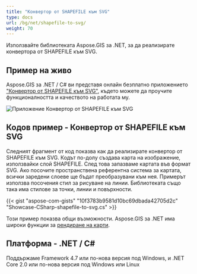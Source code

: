 ```yaml
---
title: "Конвертор от SHAPEFILE към SVG"
type: docs
url: /bg/net/shapefile-to-svg/
weight: 70
---
```


Използвайте библиотеката Aspose.GIS за .NET, за да реализирате конвертора от SHAPEFILE към SVG.

## **Пример на живо**

Aspose.GIS за .NET / C# ви представя онлайн безплатно приложението ["Конвертор от SHAPEFILE към SVG"](https://products.aspose.app/gis/viewer/shapefile-to-svg), където можете да проучите функционалността и качеството на работата му.

![Приложение Конвертор от SHAPEFILE към SVG](viewer.png)

## **Кодов пример - Конвертор от SHAPEFILE към SVG**

Следният фрагмент от код показва как да реализирате конвертор от SHAPEFILE към SVG. Кодът по-долу създава карта на изображение, използвайки слой SHAPEFILE. След това запазваме картата във формат SVG. Ако посочите пространствена референтна система за картата, всички заредени слоеве ще бъдат преобразувани към нея.
Примерът използва посочения стил за рисуване на линии. Библиотеката също така има стилове за точки, линии и повърхности.

{{< gist "aspose-com-gists" "10f3783b9581d10bc69dbada42705d2c" "Showcase-CSharp-shapefile-to-svg.cs" >}}

Този пример показва общи възможности. Aspose.GIS за .NET има широки функции за [рендиране на карти](https://docs.aspose.com/gis/net/map-rendering/).

## **Платформа - .NET / C#**

Поддържаме Framework 4.7 или по-нова версия под Windows, и .NET Core 2.0 или по-нова версия под Windows или Linux
